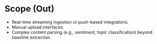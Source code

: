 # Scope (Out)
- Real-time streaming ingestion or push-based integrations.
- Manual upload interfaces.
- Complex content parsing (e.g., sentiment, topic classification) beyond baseline extraction.
